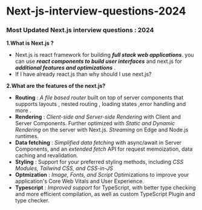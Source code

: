 # Next-js-interview-questions-2024

### Most Updated Next.js interview questions : 2024

**1.What is Next.js ?**

- Next.js is react framework for building **_full stack web applications_**. you can use **_react components to build user interfaces_** and next.js for **_additional features and optimizations_** .
- If I have already react.js than why should I use next.js?

**2.What are the features of the next.js?**

- **Routing** : _A file based router_ built on top of server components that supports layouts , nested routing , loading states ,error handling and more .
- **Rendering** : _Client-side and Server-side Rendering_ with Client and Server Components. Further optimized with _Static and Dynamic Rendering_ on the server with Next.js. _Streaming_ on Edge and Node.js runtimes.
- **Data fetching** : _Simplified data fetching_ with async/await in Server Components, and an _extended fetch_ API for request memoization, data caching and revalidation.
- **Styling** : Support for your preferred styling methods, including _CSS Modules, Tailwind CSS, and CSS-in-JS_
- **Optmization** : _Image, Fonts, and Script_ Optimizations to improve your application's Core Web Vitals and User Experience.
- **Typescript** : _Improved support_ for TypeScript, with better type checking and more efficient compilation, as well as custom TypeScript Plugin and type checker.
